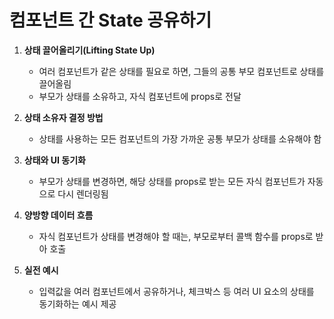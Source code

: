 # 컴포넌트 간 State 공유하기

1. **상태 끌어올리기(Lifting State Up)**
    - 여러 컴포넌트가 같은 상태를 필요로 하면, 그들의 공통 부모 컴포넌트로 상태를 끌어올림
    - 부모가 상태를 소유하고, 자식 컴포넌트에 props로 전달

2. **상태 소유자 결정 방법**
    - 상태를 사용하는 모든 컴포넌트의 가장 가까운 공통 부모가 상태를 소유해야 함

3. **상태와 UI 동기화**
    - 부모가 상태를 변경하면, 해당 상태를 props로 받는 모든 자식 컴포넌트가 자동으로 다시 렌더링됨

4. **양방향 데이터 흐름**
    - 자식 컴포넌트가 상태를 변경해야 할 때는, 부모로부터 콜백 함수를 props로 받아 호출

5. **실전 예시**
    - 입력값을 여러 컴포넌트에서 공유하거나, 체크박스 등 여러 UI 요소의 상태를 동기화하는 예시 제공
